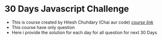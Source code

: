# 30 Days Javascript Challenge
- This is course created by Hitesh Chuhdary (Chai aur code) [_*course link*_](https://courses.chaicode.com/learn/home/30-days-of-Javascript-challenge/30-days-javascript-challenge)
- This course have only question 
- Here i provide the solution for each day for all question for next 30 Days
